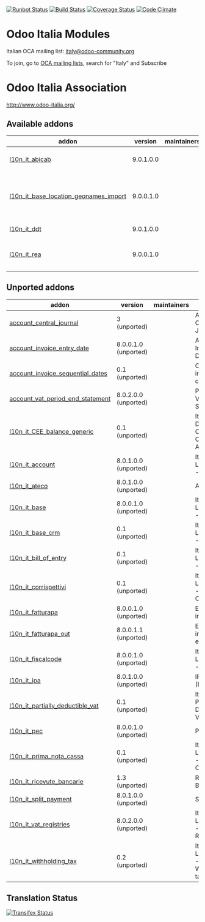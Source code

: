[![Runbot Status](https://runbot.odoo-community.org/runbot/badge/flat/122/9.0.svg)](https://runbot.odoo-community.org/runbot/repo/github-com-oca-l10n-italy-122)
[![Build Status](https://travis-ci.org/OCA/l10n-italy.svg?branch=9.0)](https://travis-ci.org/OCA/l10n-italy)
[![Coverage Status](https://coveralls.io/repos/OCA/l10n-italy/badge.svg?branch=9.0)](https://coveralls.io/r/OCA/l10n-italy?branch=9.0)
[![Code Climate](https://codeclimate.com/github/OCA/l10n-italy/badges/gpa.svg)](https://codeclimate.com/github/OCA/l10n-italy)

Odoo Italia Modules
===================

Italian OCA mailing list: italy@odoo-community.org

To join, go to [OCA mailing lists](https://odoo-community.org/groups), search for "Italy" and Subscribe


Odoo Italia Association
=======================

http://www.odoo-italia.org/

[//]: # (addons)

Available addons
----------------
addon | version | maintainers | summary
--- | --- | --- | ---
[l10n_it_abicab](l10n_it_abicab/) | 9.0.1.0.0 |  | Base Bank ABI/CAB codes
[l10n_it_base_location_geonames_import](l10n_it_base_location_geonames_import/) | 9.0.0.1.0 |  | Import base_location entries (provinces) from Geonames
[l10n_it_ddt](l10n_it_ddt/) | 9.0.1.0.0 |  | Documento di Trasporto
[l10n_it_rea](l10n_it_rea/) | 9.0.0.1.0 |  | Manage fields for Economic Administrative catalogue


Unported addons
---------------
addon | version | maintainers | summary
--- | --- | --- | ---
[account_central_journal](account_central_journal/) | 3 (unported) |  | Account Central Journal
[account_invoice_entry_date](account_invoice_entry_date/) | 8.0.0.1.0 (unported) |  | Account Invoice entry Date
[account_invoice_sequential_dates](account_invoice_sequential_dates/) | 0.1 (unported) |  | Check invoice date consistency
[account_vat_period_end_statement](account_vat_period_end_statement/) | 8.0.2.0.0 (unported) |  | Period End VAT Statement
[l10n_it_CEE_balance_generic](l10n_it_CEE_balance_generic/) | 0.1 (unported) |  | Italy - 4th EU Directive - Consolidation Chart of Accounts
[l10n_it_account](l10n_it_account/) | 8.0.1.0.0 (unported) |  | Italian Localization - Account
[l10n_it_ateco](l10n_it_ateco/) | 8.0.1.0.0 (unported) |  | Ateco codes
[l10n_it_base](l10n_it_base/) | 8.0.0.1.0 (unported) |  | Italian Localisation - Base
[l10n_it_base_crm](l10n_it_base_crm/) | 0.1 (unported) |  | Italian Localisation - CRM
[l10n_it_bill_of_entry](l10n_it_bill_of_entry/) | 0.1 (unported) |  | Italian Localisation - Bill of Entry
[l10n_it_corrispettivi](l10n_it_corrispettivi/) | 0.1 (unported) |  | Italian Localisation - Corrispettivi
[l10n_it_fatturapa](l10n_it_fatturapa/) | 8.0.0.1.0 (unported) |  | Electronic invoices
[l10n_it_fatturapa_out](l10n_it_fatturapa_out/) | 8.0.0.1.1 (unported) |  | Electronic invoices emission
[l10n_it_fiscalcode](l10n_it_fiscalcode/) | 8.0.0.1.0 (unported) |  | Italian Localisation - Fiscal Code
[l10n_it_ipa](l10n_it_ipa/) | 8.0.1.0.0 (unported) |  | IPA Code (IndicePA)
[l10n_it_partially_deductible_vat](l10n_it_partially_deductible_vat/) | 0.1 (unported) |  | Italy - Partially Deductible VAT
[l10n_it_pec](l10n_it_pec/) | 8.0.0.1.0 (unported) |  | Pec Mail
[l10n_it_prima_nota_cassa](l10n_it_prima_nota_cassa/) | 0.1 (unported) |  | Italian Localisation - Prima Nota Cassa
[l10n_it_ricevute_bancarie](l10n_it_ricevute_bancarie/) | 1.3 (unported) |  | Ricevute Bancarie
[l10n_it_split_payment](l10n_it_split_payment/) | 8.0.1.0.0 (unported) |  | Split Payment
[l10n_it_vat_registries](l10n_it_vat_registries/) | 8.0.2.0.0 (unported) |  | Italian Localization - VAT Registries
[l10n_it_withholding_tax](l10n_it_withholding_tax/) | 0.2 (unported) |  | Italian Localisation - Withholding tax

[//]: # (end addons)

Translation Status
------------------
[![Transifex Status](https://www.transifex.com/projects/p/OCA-l10n-italy-9-0/chart/image_png)](https://www.transifex.com/projects/p/OCA-l10n-italy-9-0)

